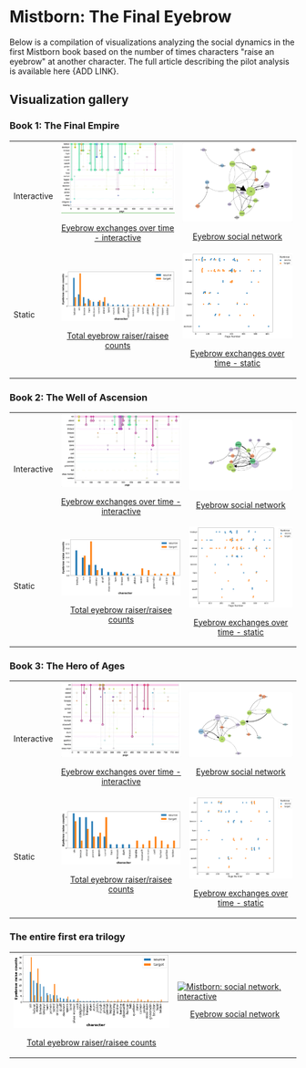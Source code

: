 # Mistborn: The Final Eyebrow

Below is a compilation of visualizations analyzing the social dynamics in the first Mistborn book based on the number of times characters "raise an eyebrow" at another character. The full article describing the pilot analysis is available here {ADD LINK}.

## Visualization gallery

### Book 1: The Final Empire

<div>
    <table>
        <tr>
            <td>
                <p>Interactive</p>
            </td>
            <td>
                <a href="viz/fe_eyebrow_conn_int.html" title="Go to interactive visualization" display='inline'>
                    <img src="img/fe_conn_int.gif" alt="Final Empire: Connections over time, interactive" width="350"/>
                    <p style="text-align: center">Eyebrow exchanges over time - interactive</p>
                </a>
            </td>
            <td>
                <a href="viz/fe_net.html" title="Go to interactive visualization" display='inline'>
                    <img src="img/fe_net.gif" alt="Final Empire: social network, interactive" width="300"/>
                    <p style="text-align: center">Eyebrow social network</p>
                </a>
            </td>
        </tr>
        <tr>
            <td>
                <p>Static</p>
            </td>
            <td>
                <a href="viz/fe_counts.html" title="Go to static visualization" display='inline'>
                    <img src="viz/fe_counts.png" alt="Final Empire: Total eyebrow raises, static" width="350"/>
                    <p style="text-align: center">Total eyebrow raiser/raisee counts</p>
                </a>
            </td>
            <td>
                <a href="viz/fe_swarm.html" title="Go to static visualization" display='inline'>
                    <img src="viz/fe_swarm.png" alt="Final Empire: Connections over time, static" width="350"/>
                    <p style="text-align: center">Eyebrow exchanges over time - static</p>
                </a>
            </td>
        </tr>
    </table>
</div>

### Book 2: The Well of Ascension

<div>
    <table>
        <tr>
            <td>
                <p>Interactive</p>
            </td>
            <td>
                <a href="viz/wa_eyebrow_conn_int.html" title="Go to interactive visualization" display='inline'>
                    <img src="img/wa_conn_int.gif" alt="Well of Ascension: Connections over time, interactive" width="350"/>
                    <p style="text-align: center">Eyebrow exchanges over time - interactive</p>
                </a>
            </td>
            <td>
                <a href="viz/wa_net.html" title="Go to interactive visualization" display='inline'>
                    <img src="img/wa_net.gif" alt="Well of Ascension: social network, interactive" width="300"/>
                    <p style="text-align: center">Eyebrow social network</p>
                </a>
            </td>
        </tr>
        <tr>
            <td>
                <p>Static</p>
            </td>
            <td>
                <a href="viz/wa_counts.html" title="Go to static visualization" display='inline'>
                    <img src="viz/wa_counts.png" alt="Well of Ascension: Total eyebrow raises, static" width="350"/>
                    <p style="text-align: center">Total eyebrow raiser/raisee counts</p>
                </a>
            </td>
            <td>
                <a href="viz/wa_swarm.html" title="Go to static visualization" display='inline'>
                    <img src="viz/wa_swarm.png" alt="Well of Ascension: Connections over time, static" width="300"/>
                    <p style="text-align: center">Eyebrow exchanges over time - static</p>
                </a>
            </td>
        </tr>
    </table>
</div>

### Book 3: The Hero of Ages

<div>
    <table>
        <tr>
            <td>
                <p>Interactive</p>
            </td>
            <td>
                <a href="viz/ha_eyebrow_conn_int.html" title="Go to interactive visualization" display='inline'>
                    <img src="img/ha_conn_int.gif" alt="Hero of Ages: Connections over time, interactive" width="350"/>
                    <p style="text-align: center">Eyebrow exchanges over time - interactive</p>
                </a>
            </td>
            <td>
                <a href="viz/ha_net.html" title="Go to interactive visualization" display='inline'>
                    <img src="img/ha_net.gif" alt="Hero of Ages: social network, interactive" width="300"/>
                    <p style="text-align: center">Eyebrow social network</p>
                </a>
            </td>
        </tr>
        <tr>
            <td>
                <p>Static</p>
            </td>
            <td>
                <a href="viz/ha_counts.html" title="Go to static visualization" display='inline'>
                    <img src="viz/ha_counts.png" alt="Hero of Ages: Total eyebrow raises, static" width="350"/>
                    <p style="text-align: center">Total eyebrow raiser/raisee counts</p>
                </a>
            </td>
            <td>
                <a href="viz/ha_swarm.html" title="Go to static visualization" display='inline'>
                    <img src="viz/ha_swarm.png" alt="Hero of Ages: Connections over time, static" width="300"/>
                    <p style="text-align: center">Eyebrow exchanges over time - static</p>
                </a>
            </td>
        </tr>
    </table>
</div>

### The entire first era trilogy

<div>
    <table>
        <tr>
            <td>
                <a href="viz/mb_counts.html" title="Go to static visualization" display='inline'>
                    <img src="viz/mb_counts.png" alt="Mistborn: Total eyebrow raises, static" width="350"/>
                    <p style="text-align: center">Total eyebrow raiser/raisee counts</p>
                </a>
            </td>
            <td>
                <a href="viz/mb_net.html" title="Go to interactive visualization" display='inline'>
                    <img src="img/mb_net.gif" alt="Mistborn: social network, interactive" width="300"/>
                    <p style="text-align: center">Eyebrow social network</p>
                </a>
            </td>
        </tr>
    </table>
</div>
